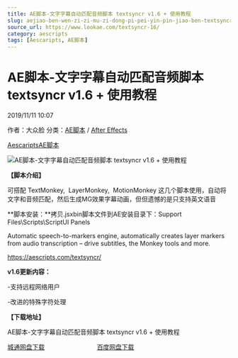 ```yaml
---
title: AE脚本-文字字幕自动匹配音频脚本 textsyncr v1.6 + 使用教程
slug: aejiao-ben-wen-zi-zi-mu-zi-dong-pi-pei-yin-pin-jiao-ben-textsyncr-v1-6-shi-yong-jiao-cheng
source_url: https://www.lookae.com/textsyncr-16/
category: aescripts
tags: [Aescaripts, AE脚本]
---
```

# AE脚本-文字字幕自动匹配音频脚本 textsyncr v1.6 + 使用教程

2019/11/11 10:07

作者：大众脸
分类：[AE脚本](https://www.lookae.com/after-effects/aescripts/) / [After Effects](https://www.lookae.com/after-effects/)

[Aescaripts](https://www.lookae.com/tag/aescaripts/)[AE脚本](https://www.lookae.com/tag/ae%e8%84%9a%e6%9c%ac/)

![AE脚本-文字字幕自动匹配音频脚本 textsyncr v1.6 + 使用教程](https://www.lookae.com/wp-content/uploads/2015/08/textsyncr.jpg "AE脚本-文字字幕自动匹配音频脚本 textsyncr v1.6 + 使用教程-LookAE.com")

**【脚本介绍】**

可搭配 TextMonkey,  LayerMonkey,  MotionMonkey 这几个脚本使用，自动将文字和音频匹配，然后生成MG效果字幕动画，但但遗憾的是只支持英文语音

**脚本安装：**拷贝.jsxbin脚本文件到AE安装目录下：Support Files\Scripts\ScriptUI Panels

Automatic speech-to-markers engine, automatically creates layer markers from audio transcription – drive subtitles, the Monkey tools and more.

https://aescripts.com/textsyncr/

**v1.6更新内容：**

-支持远程网络用户

-改进的特殊字符处理

**【下载地址】**

AE脚本-文字字幕自动匹配音频脚本 textsyncr v1.6 + 使用教程

[城通网盘下载](https://tc5.us/file/680462-406905383)                              [百度网盘下载](https://pan.baidu.com/s/1u45mxZaNGgbDwODnPfEMBQ)
